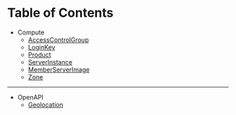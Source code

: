 # Table of Contents

* Compute
  * [AccessControlGroup](./compute/accesscontrolgroup/accesscontrolgroup-01.md)
  * [LoginKey](./compute/loginkey/loginkey-01.md)
  * [Product](./compute/product/product-01.md)
  * [ServerInstance](./compute/serverinstance/serverinstance-01.md)
  * [MemberServerImage](./compute/memberserverimage/memberserverimage-01.md)
  * [Zone](./compute/zone/zone-01.md)
---  
* OpenAPI
  * [Geolocation](./openapi/geolocation/geo-1.md)